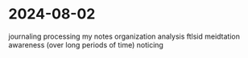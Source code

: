 # 2024-08-02

journaling
processing my notes
organization
analysis
ftlsid
meidtation
awareness (over long periods of time)
noticing

